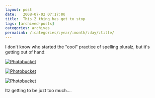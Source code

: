 ```yaml
---
layout: post
date:	2008-07-02 07:17:00
title:  This Z thing has got to stop
tags: [archived-posts]
categories: archives
permalink: /:categories/:year/:month/:day/:title/
---
```

I don't know who started the "cool" practice of spelling pluralz, but it's getting out of hand:

<a href="http://s297.photobucket.com/albums/mm205/depontis/?action=view&current=IMG_3778.jpg" target="_blank"><img src="http://i297.photobucket.com/albums/mm205/depontis/IMG_3778.jpg" border="0" alt="Photobucket"></a>


<a href="http://s297.photobucket.com/albums/mm205/depontis/?action=view&current=IMG_3782.jpg" target="_blank"><img src="http://i297.photobucket.com/albums/mm205/depontis/IMG_3782.jpg" border="0" alt="Photobucket"></a>


<a href="http://s297.photobucket.com/albums/mm205/depontis/?action=view&current=IMG_3793.jpg" target="_blank"><img src="http://i297.photobucket.com/albums/mm205/depontis/IMG_3793.jpg" border="0" alt="Photobucket"></a>


Itz getting to be juzt too much....
